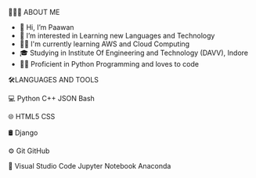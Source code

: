 👨🏻‍💻 ABOUT ME
- 👋 Hi, I’m Paawan
- 👀 I’m interested in Learning new Languages and Technology
- 👷🏻 I'm currently learning AWS and Cloud Computing
- 🎓 Studying in Institute Of Engineering and Technology (DAVV), Indore
- ✍🏻 Proficient in Python Programming and loves to code 

🛠️LANGUAGES AND TOOLS

💻   Python  C++  JSON  Bash

🌐   HTML5 CSS 

🛢    Django

⚙️   Git GitHub

🔧   Visual Studio Code  Jupyter Notebook  Anaconda


<!---
Techistic/Techistic is a ✨ special ✨ repository because its `README.md` (this file) appears on your GitHub profile.
You can click the Preview link to take a look at your changes.
--->
